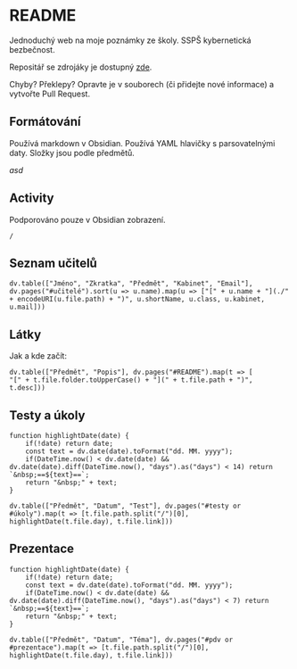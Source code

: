# README

Jednoduchý web na moje poznámky ze školy. SSPŠ kybernetická bezbečnost.

Repositář se zdrojáky je dostupný [zde](https://github.com/danbulant/notes).

Chyby? Překlepy? Opravte je v souborech (či přidejte nové informace) a vytvořte Pull Request.

## Formátování

Používá markdown v Obsidian. Používá YAML hlavičky s parsovatelnými daty. Složky jsou podle předmětů.

*asd*

## Activity

Podporováno pouze v Obsidian zobrazení.

```ActivityHistory
/
```

## Seznam učitelů
```dataviewjs
dv.table(["Jméno", "Zkratka", "Předmět", "Kabinet", "Email"], dv.pages("#učitelé").sort(u => u.name).map(u => ["[" + u.name + "](./" + encodeURI(u.file.path) + ")", u.shortName, u.class, u.kabinet, u.mail]))
```

## Látky
Jak a kde začít:
```dataviewjs
dv.table(["Předmět", "Popis"], dv.pages("#README").map(t => [
"[" + t.file.folder.toUpperCase() + "](" + t.file.path + ")", t.desc]))
```

## Testy a úkoly
```dataviewjs
function highlightDate(date) {
	if(!date) return date;
	const text = dv.date(date).toFormat("dd. MM. yyyy");
	if(DateTime.now() < dv.date(date) && dv.date(date).diff(DateTime.now(), "days").as("days") < 14) return `&nbsp;==${text}==`;
	return "&nbsp;" + text;
}

dv.table(["Předmět", "Datum", "Test"], dv.pages("#testy or #úkoly").map(t => [t.file.path.split("/")[0], highlightDate(t.file.day), t.file.link]))
```

## Prezentace
```dataviewjs
function highlightDate(date) {
	if(!date) return date;
	const text = dv.date(date).toFormat("dd. MM. yyyy");
	if(DateTime.now() < dv.date(date) && dv.date(date).diff(DateTime.now(), "days").as("days") < 7) return `&nbsp;==${text}==`;
	return "&nbsp;" + text;
}

dv.table(["Předmět", "Datum", "Téma"], dv.pages("#pdv or #prezentace").map(t => [t.file.path.split("/")[0], highlightDate(t.file.day), t.file.link]))
```